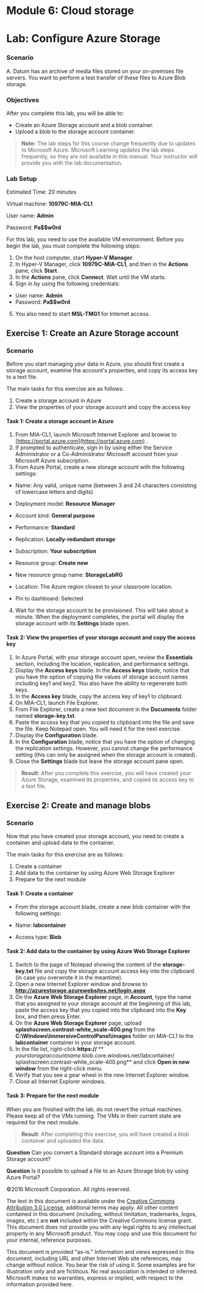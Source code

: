 ﻿# Module 6: Cloud storage
# Lab: Configure Azure Storage
  
### Scenario
  
A. Datum has an archive of media files stored on your on-premises file servers. You want to perform a test transfer of these files to Azure Blob storage.


### Objectives
  
After you complete this lab, you will be able to:

-   Create an Azure Storage account and a blob container.
-   Upload a blob to the storage account container.
>  **Note:** The lab steps for this course change frequently due to updates to Microsoft Azure. Microsoft Learning updates the lab steps frequently, so they are not available in this manual. Your instructor will provide you with the lab documentation.

### Lab Setup
  
Estimated Time: 20 minutes

Virtual machine:  **10979C-MIA-CL1**

User name:  **Admin**

Password:  **Pa$$w0rd**

For this lab, you need to use the available VM environment. Before you begin the lab, you must complete the following steps:

1.   On the host computer, start  **Hyper-V Manager**.
2.   In Hyper-V Manager, click  **10979C-MIA-CL1**, and then in the  **Actions** pane, click **Start**.
3.   In the  **Actions** pane, click **Connect**. Wait until the VM starts. 
4.   Sign in by using the following credentials: 

  -   User name:  **Admin**
  -   Password:  **Pa$$w0rd**

5.   You also need to start  **MSL-TMG1** for Internet access.


## Exercise 1: Create an Azure Storage account
  
### Scenario
  
Before you start managing your data in Azure, you should first create a storage account, examine the account's properties, and copy its access key to a text file.

The main tasks for this exercise are as follows:

1.   Create a storage account in Azure
2.   View the properties of your storage account and copy the access key


#### Task 1: Create a storage account in Azure
  
1.   From MIA-CL1, launch Microsoft Internet Explorer and browse to 
        [https://portal.azure.com](https://portal.azure.com)
      .
2.   If prompted to authenticate, sign in by using either the Service Administrator or a Co-Administrator Microsoft account from your Microsoft Azure subscription.
3.   From Azure Portal, create a new storage account with the following settings: 

  -   Name: Any valid, unique name (between 3 and 24 characters consisting of lowercase letters and digits)

  -   Deployment model:  **Resource** **Manager**

  -   Account kind:  **General purpose**

  -   Performance:  **Standard**

  -   Replication:  **Locally-redundant storage**

  -   Subscription:  **Your subscription**

  -   Resource group:  **Create new**

  -   New resource group name:  **StorageLabRG**

  -   Location: The Azure region closest to your classroom location.

  -   Pin to dashboard: Selected


4.   Wait for the storage account to be provisioned. This will take about a minute. When the deployment completes, the portal will display the storage account with its  **Settings** blade open.


#### Task 2: View the properties of your storage account and copy the access key
  
1.   In Azure Portal, with your storage account open, review the  **Essentials** section, including the location, replication, and performance settings.
2.   Display the  **Access keys** blade.  In the  **Access keys** blade, notice that you have the option of copying the values of storage account names including key1 and key2. You also have the ability to regenerate both keys.
3.   In the  **Access key** blade, copy the access key of key1 to clipboard.
4.   On MIA-CL1, launch File Explorer.
5.   From File Explorer, create a new text document in the  **Documents** folder named **storage-key.txt**.
6.   Paste the access key that you copied to clipboard into the file and save the file. Keep Notepad open. You will need it for the next exercise.
7.   Display the  **Configuration** blade.
8.   In the  **Configuration** blade, notice that you have the option of changing the replication settings. However, you cannot change the performance setting (this can only be assigned when the storage account is created).
9.   Close the  **Settings** blade but leave the storage account pane open.

>  **Result**: After you complete this exercise, you will have created your Azure Storage, examined its properties, and copied its access key to a text file.


## Exercise 2: Create and manage blobs
  
### Scenario
  
Now that you have created your storage account, you need to create a container and upload data to the container.

The main tasks for this exercise are as follows:

1.   Create a container
2.   Add data to the container by using Azure Web Storage Explorer
3.   Prepare for the next module


#### Task 1: Create a container
  
-   From the storage account blade, create a new blob container with the following settings:

  -   Name:  **labcontainer**
  -   Access type:  **Blob**


#### Task 2: Add data to the container by using Azure Web Storage Explorer
  
1.   Switch to the page of Notepad showing the content of the  **storage-key.txt** file and copy the storage account access key into the clipboard (in case you overwrote it in the meantime).
2.   Open a new Internet Explorer window and browse to  **http://azurestorage.azurewebsites.net/login.aspx**
3.   On the  **Azure Web Storage Explorer** page, in **Account**, type the name that you assigned to your storage account at the beginning of this lab, paste the access key that you copied into the clipboard into the  **Key** box, and then press Enter.
4.   On the  **Azure Web Storage Explorer** page, upload **splashscreen.contrast-white_scale-400.png** from the **C:\Windows\ImmersiveControlPanel\images** folder on MIA-CL1 to the **labcontainer** container in your storage account.
5.   In the file list, right-click  **https://** ** _yourstorageaccountname_.blob.core.windows.net/labcontainer/ splashscreen.contrast-white_scale-400.png** and click **Open in new window** from the right-click menu.
6.   Verify that you see a gear wheel in the new Internet Explorer window. 
7.   Close all Internet Explorer windows.


#### Task 3: Prepare for the next module
  
When you are finished with the lab, do not revert the virtual machines. Please keep all of the VMs running. The VMs in their current state are required for the next module.

>  **Result**: After completing this exercise, you will have created a blob container and uploaded the data.



**Question** 
Can you convert a Standard storage account into a Premium Storage account?

**Question** 
Is it possible to upload a file to an Azure Storage blob by using Azure Portal?


©2016 Microsoft Corporation. All rights reserved.

The text in this document is available under the [Creative Commons Attribution 3.0 License](https://creativecommons.org/licenses/by/3.0/legalcode "Creative Commons Attribution 3.0 License"), additional terms may apply.  All other content contained in this document (including, without limitation, trademarks, logos, images, etc.) are **not** included within the Creative Commons license grant.  This document does not provide you with any legal rights to any intellectual property in any Microsoft product. You may copy and use this document for your internal, reference purposes.

This document is provided "as-is." Information and views expressed in this document, including URL and other Internet Web site references, may change without notice. You bear the risk of using it. Some examples are for illustration only and are fictitious. No real association is intended or inferred. Microsoft makes no warranties, express or implied, with respect to the information provided here.

  